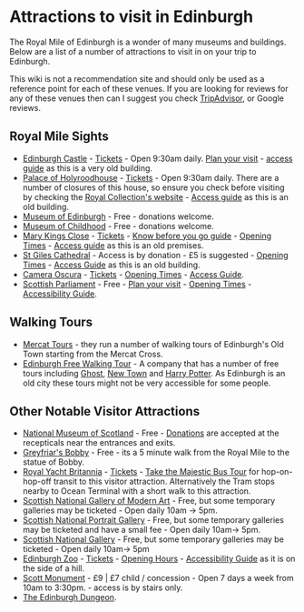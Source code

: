 # Attractions to visit in Edinburgh

The Royal Mile of Edinburgh is a wonder of many museums and buildings. Below are a list of a number of attractions to visit in on your trip to Edinburgh. 

This wiki is not a recommendation site and should only be used as a reference point for each of these venues. If you are looking for reviews for any of these venues then can I suggest you check [TripAdvisor](https://www.tripadvisor.com/), or Google reviews.

## Royal Mile Sights

* [Edinburgh Castle](https://www.edinburghcastle.scot/)  - [Tickets](https://www.edinburghcastle.scot/plan-your-visit/tickets/) - Open 9:30am daily. [Plan your visit](http://bit.ly/3H2vsJB) - [access guide](https://www.edinburghcastle.scot/plan-your-visit/access-guide/) as this is a very old building.
* [Palace of Holyroodhouse](https://www.rct.uk/visit/palace-of-holyroodhouse)  - [Tickets](https://www.rct.uk/visit/palace-of-holyroodhouse#book_tickets) - Open 9:30am daily. There are a number of closures of this house, so ensure you check before visiting by checking the [Royal Collection's website](https://www.rct.uk/visit/palace-of-holyroodhouse) - [Access guide](https://www.rct.uk/visit/palace-of-holyroodhouse/mobility-access-at-the-palace-of-holyroodhouse#/) as this is an old building.
* [Museum of Edinburgh](https://cultureedinburgh.com/our-venues/museum-of-edinburgh) - Free - donations welcome.
* [Museum of Childhood](https://cultureedinburgh.com/our-venues/museum-of-childhood) - Free - donations welcome.
* [Mary Kings Close](https://www.realmarykingsclose.com/) - [Tickets](https://bookings.realmarykingsclose.com/book) - [Know before you go guide](https://www.realmarykingsclose.com/know-before-you-go/) - [Opening Times](https://www.realmarykingsclose.com/plan-your-visit/opening-times-prices/) - [Access guide](https://www.realmarykingsclose.com/plan-your-visit/access-for-all/) as this is an old premises.
* [St Giles Cathedral](https://www.stgilescathedral.org.uk/) - Access is by donation - £5 is suggested - [Opening Times](https://www.stgilescathedral.org.uk/visitor-information) - [Access Guide](https://www.stgilescathedral.org.uk/access) as this is an old building.
* [Camera Oscura](https://www.camera-obscura.co.uk/) - [Tickets](https://www.camera-obscura.co.uk/view-tickets/) - [Opening Times](https://www.camera-obscura.co.uk/opening-hours/) - [Access Guide](https://www.camera-obscura.co.uk/accessibility/).
* [Scottish Parliament](https://www.parliament.scot/) - Free - [Plan your visit](https://www.parliament.scot/visit/plan-your-visit) - [Opening Times](https://www.parliament.scot/visit/plan-your-visit) - [Accessibility Guide](https://www.parliament.scot/visit/plan-your-visit/accessibility-guide).

## Walking Tours

* [Mercat Tours](https://www.mercattours.com/) - they run a number of walking tours of Edinburgh's Old Town starting from the Mercat Cross.
* [Edinburgh Free Walking Tour](https://edinburghfreetour.com/) - A company that has a number of free tours including [Ghost](https://freeghosttour.com/), [New Town](https://freenewtowntour.com/) and [Harry Potter](https://freeharrypottertour.com/). As Edinburgh is an old city these tours might not be very accessible for some people.

## Other Notable Visitor Attractions

* [National Museum of Scotland](https://www.nms.ac.uk/national-museum-of-scotland) \- Free  -  [Donations](https://www.nms.ac.uk/support-us/donate) are accepted at the recepticals near the entrances and exits.
* [Greyfriar's Bobby](https://en.wikipedia.org/wiki/Greyfriars_Bobby) \- Free  - its a 5 minute walk from the Royal Mile to the statue of Bobby.
* [Royal Yacht Britannia](https://www.royalyachtbritannia.co.uk/) - [Tickets](https://tickets.royalyachtbritannia.co.uk/event-tickets/20462?catID=20701&) - [Take the Majestic Bus Tour](https://edinburghtour.com/regal-tour/i) for hop-on-hop-off transit to this visitor attraction. Alternatively the Tram stops nearby to Ocean Terminal with a short walk to this attraction.
* [Scottish National Gallery of Modern Art](https://www.nationalgalleries.org/visit/scottish-national-gallery-modern-art) - Free, but some temporary galleries may be ticketed - Open daily 10am -> 5pm.
* [Scottish National Portrait Gallery](https://www.nationalgalleries.org/visit/scottish-national-portrait-gallery) - Free, but some temporary galleries may be ticketed and have a small fee - Open daily 10am-> 5pm.
* [Scottish National Gallery](https://www.nationalgalleries.org/visit/scottish-national-gallery) - Free, but some temporary galleries may be ticketed - Open daily 10am-> 5pm
* [Edinburgh Zoo](https://www.edinburghzoo.org.uk/) - [Tickets](https://www.edinburghzoo.org.uk/visit/tickets) - [Opening Hours](https://www.edinburghzoo.org.uk/visit/opening-hours) - [Accessibility Guide](https://www.edinburghzoo.org.uk/visit/accessibility) as it is on the side of a hill.
* [Scott Monument](https://cultureedinburgh.com/our-venues/scott-monument) - £9 | £7 child / concession - Open 7 days a week from 10am to 3:30pm. - access is by stairs only.
* [The Edinburgh Dungeon](https://www.thedungeons.com/).

